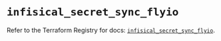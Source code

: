 # `infisical_secret_sync_flyio`

Refer to the Terraform Registry for docs: [`infisical_secret_sync_flyio`](https://registry.terraform.io/providers/infisical/infisical/0.15.41/docs/resources/secret_sync_flyio).
